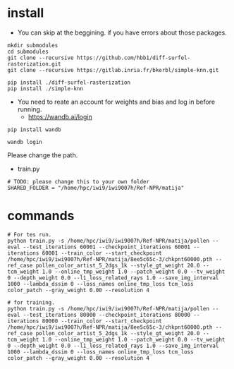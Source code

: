 
# install
* You can skip at the beggining.
if you have errors about those packages.

```
mkdir submodules
cd submodules
git clone --recursive https://github.com/hbb1/diff-surfel-rasterization.git
git clone --recursive https://gitlab.inria.fr/bkerbl/simple-knn.git

pip install ./diff-surfel-rasterization
pip install ./simple-knn
```

* You need to reate an account for weights and bias and log in before running.
  * https://wandb.ai/login
```
pip install wandb

wandb login
```

Please change the path.
* train.py
```
# TODO: please change this to your own folder
SHARED_FOLDER = "/home/hpc/iwi9/iwi9007h/Ref-NPR/matija"
```

# commands
```
# For tes run.
python train.py -s /home/hpc/iwi9/iwi9007h/Ref-NPR/matija/pollen --eval --test_iterations 60001 --checkpoint_iterations 60001 --iterations 60001 --train_color --start_checkpoint /home/hpc/iwi9/iwi9007h/Ref-NPR/matija/8ee5c65c-3/chkpnt60000.pth --ref_case pollen_color_artist_5_2dgs_1k --style_gt_weight 20.0 --tcm_weight 1.0 --online_tmp_weight 1.0 --patch_weight 0.0 --tv_weight 0 --depth_weight 0.0 --l1_loss_related_rays 1.0 --save_img_interval 1000 --lambda_dssim 0 --loss_names online_tmp_loss tcm_loss color_patch --gray_weight 0.00 --resolution 4

# for training.
python train.py -s /home/hpc/iwi9/iwi9007h/Ref-NPR/matija/pollen --eval --test_iterations 80000 --checkpoint_iterations 80000 --iterations 80000 --train_color --start_checkpoint /home/hpc/iwi9/iwi9007h/Ref-NPR/matija/8ee5c65c-3/chkpnt60000.pth --ref_case pollen_color_artist_5_2dgs_1k --style_gt_weight 20.0 --tcm_weight 1.0 --online_tmp_weight 1.0 --patch_weight 0.0 --tv_weight 0 --depth_weight 0.0 --l1_loss_related_rays 1.0 --save_img_interval 1000 --lambda_dssim 0 --loss_names online_tmp_loss tcm_loss color_patch --gray_weight 0.00 --resolution 4
```
